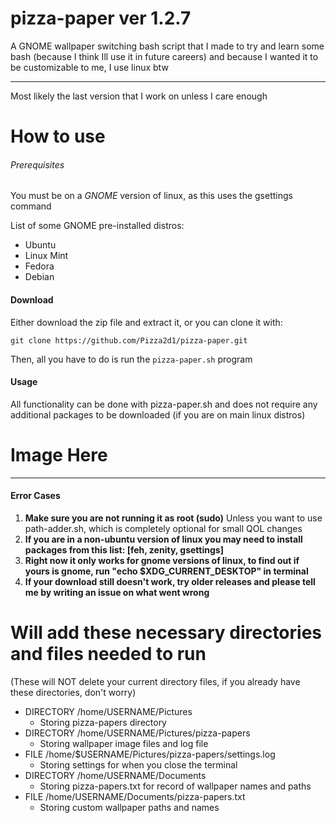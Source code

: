 # pizza-paper ver 1.2.7
A GNOME wallpaper switching bash script that I made to try and learn some bash (because I think Ill use it in future careers) and because I wanted it to be customizable to me, I use linux btw
___
Most likely the last version that I work on unless I care enough

# How to use
###### Prerequisites
You must be on a _GNOME_ version of linux, as this uses the gsettings command

List of some GNOME pre-installed distros:
- Ubuntu
- Linux Mint
- Fedora
- Debian

#### Download
Either download the zip file and extract it, or you can clone it with:
```
git clone https://github.com/Pizza2d1/pizza-paper.git
```
Then, all you have to do is run the `pizza-paper.sh` program

#### Usage
All functionality can be done with pizza-paper.sh and does not require any additional packages to be downloaded (if you are on main linux distros)
# Image Here
___
#### Error Cases
1. __Make sure you are not running it as root (sudo)__
    Unless you want to use path-adder.sh, which is completely optional for small QOL changes
2. __If you are in a non-ubuntu version of linux you may need to install packages from this list: [feh, zenity, gsettings]__
3. __Right now it only works for gnome versions of linux, to find out if yours is gnome, run "echo $XDG_CURRENT_DESKTOP" in terminal__
4. __If your download still doesn't work, try older releases and please tell me by writing an issue on what went wrong__
# Will add these necessary directories and files needed to run
(These will NOT delete your current directory files, if you already have these directories, don't worry)


- DIRECTORY /home/USERNAME/Pictures
    - Storing pizza-papers directory
- DIRECTORY /home/USERNAME/Pictures/pizza-papers
    - Storing wallpaper image files and log file
- FILE /home/$USERNAME/Pictures/pizza-papers/settings.log
    - Storing settings for when you close the terminal
- DIRECTORY /home/USERNAME/Documents
    - Storing pizza-papers.txt for record of wallpaper names and paths
- FILE /home/USERNAME/Documents/pizza-papers.txt
    - Storing custom wallpaper paths and names